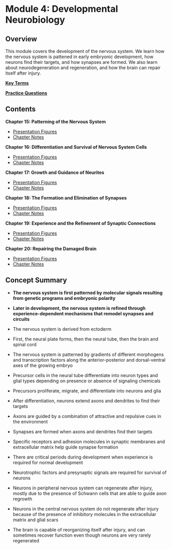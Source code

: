 # Module 4: Developmental Neurobiology

## Overview

This module covers the development of the nervous system. We learn how the nervous system is pattened in early embryonic development, how neurons find their targets, and how synapses are formed. We also learn about neurodegeneration and regeneration, and how the brain can repair itself after injury.

[**Key Terms**](key_terms.csv)

[**Practice Questions**](practice_questions.md)

## Contents

**Chapter 15: Patterning of the Nervous System** 

- [Presentation Figures](./Chapter_15/Chapter_15_presentation_figures.md) 
- [Chapter Notes](./Chapter_15/15_chapter_notes.md) 

**Chapter 16: Differentiation and Survival of Nervous System Cells**

- [Presentation Figures](./Chapter_16/Chapter_16_presentation_figures.md) 
- [Chapter Notes](./Chapter_16/16_chapter_notes.md) 

**Chapter 17: Growth and Guidance of Neurites** 

- [Presentation Figures](./Chapter_17/Chapter_17_presentation_figures.md) 
- [Chapter Notes](./Chapter_17/17_chapter_notes.md) 

**Chapter 18: The Formation and Elimination of Synapses** 

- [Presentation Figures](./Chapter_18/Chapter_18_presentation_figures.md) 
- [Chapter Notes](./Chapter_18/18_chapter_notes.md) 

**Chapter 19: Experience and the Refinement of Synaptic Connections**

- [Presentation Figures](./Chapter_19/Chapter_19_presentation_figures.md) 
- [Chapter Notes](./Chapter_19/19_chapter_notes.md)  

**Chapter 20: Repairing the Damaged Brain** 

- [Presentation Figures](./Chapter_20/Chapter_20_presentation_figures.md) 
- [Chapter Notes](./Chapter_20/20_chapter_notes.md) 

## Concept Summary

- **The nervous system is first patterned by molecular signals resulting from genetic programs and embryonic polarity**

- **Later in development, the nervous system is refined through experience-dependent mechanisms that remodel synapses and circuits**

- The nervous system is derived from ectoderm

- First, the neural plate forms, then the neural tube, then the brain and spinal cord

- The nervous system is patterned by gradients of different morphogens and transcription factors along the anterior-posterior and dorsal-ventral axes of the growing embryo

- Precursor cells in the neural tube differentiate into neuron types and glial types depending on presence or absence of signaling chemicals

- Precursors proliferate, migrate, and differentiate into neurons and glia

- After differentiation, neurons extend axons and dendrites to find their targets

- Axons are guided by a combination of attractive and repulsive cues in the environment

- Synapses are formed when axons and dendrites find their targets

- Specific receptors and adhesion molecules in synaptic membranes and extracellular matrix help guide synapse formation

- There are critical periods during development when experience is required for normal development

- Neurotrophic factors and presynaptic signals are required for survival of neurons

- Neurons in peripheral nervous system can regenerate after injury, mostly due to the presence of Schwann cells that are able to guide axon regrowth

- Neurons in the central nervous system do not regenerate after injury because of the presence of inhibitory molecules in the extracellular matrix and glial scars

- The brain is capable of reorganizing itself after injury, and can sometimes recover function even though neurons are very rarely regenerated

